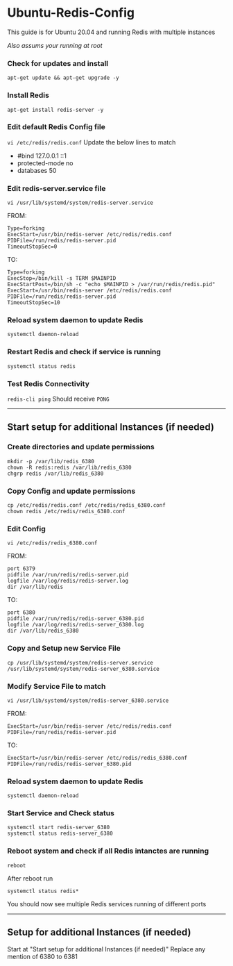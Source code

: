 # Ubuntu-Redis-Config
This guide is for Ubuntu 20.04 and running Redis with multiple instances

*Also assums your running at root*

### Check for updates and install
`apt-get update && apt-get upgrade -y`

### Install Redis
`apt-get install redis-server -y`

### Edit default Redis Config file
`vi /etc/redis/redis.conf`
Update the below lines to match
* #bind 127.0.0.1 ::1
* protected-mode no
* databases 50

### Edit redis-server.service file
`vi /usr/lib/systemd/system/redis-server.service`

FROM:
```
Type=forking
ExecStart=/usr/bin/redis-server /etc/redis/redis.conf
PIDFile=/run/redis/redis-server.pid
TimeoutStopSec=0
```
TO:
```
Type=forking
ExecStop=/bin/kill -s TERM $MAINPID
ExecStartPost=/bin/sh -c "echo $MAINPID > /var/run/redis/redis.pid"
ExecStart=/usr/bin/redis-server /etc/redis/redis.conf
PIDFile=/run/redis/redis-server.pid
TimeoutStopSec=10
```
### Reload system daemon to update Redis
`systemctl daemon-reload`

### Restart Redis and check if service is running
`systemctl status redis`

### Test Redis Connectivity
`redis-cli ping`
Should receive `PONG`


---
## Start setup for additional Instances (if needed)
### Create directories and update permissions
```
mkdir -p /var/lib/redis_6380
chown -R redis:redis /var/lib/redis_6380
chgrp redis /var/lib/redis_6380
```
### Copy Config and update permissions 
```
cp /etc/redis/redis.conf /etc/redis/redis_6380.conf
chown redis /etc/redis/redis_6380.conf
```
### Edit Config
`vi /etc/redis/redis_6380.conf`

FROM:
```
port 6379
pidfile /var/run/redis/redis-server.pid
logfile /var/log/redis/redis-server.log
dir /var/lib/redis
```
TO:
```
port 6380
pidfile /var/run/redis/redis-server_6380.pid
logfile /var/log/redis/redis-server_6380.log
dir /var/lib/redis_6380
```

### Copy and Setup new Service File
`cp /usr/lib/systemd/system/redis-server.service /usr/lib/systemd/system/redis-server_6380.service`

### Modify Service File to match
`vi /usr/lib/systemd/system/redis-server_6380.service`

FROM:
```
ExecStart=/usr/bin/redis-server /etc/redis/redis.conf
PIDFile=/run/redis/redis-server.pid
```
TO:
```
ExecStart=/usr/bin/redis-server /etc/redis/redis_6380.conf
PIDFile=/run/redis/redis-server_6380.pid
```

### Reload system daemon to update Redis
`systemctl daemon-reload`

### Start Service and Check status
```
systemctl start redis-server_6380
systemctl status redis-server_6380
```

### Reboot system and check if all Redis intanctes are running
`reboot`

After reboot run

`systemctl status redis*`

You should now see multiple Redis services running of different ports

---
## Setup for additional Instances (if needed)
Start at "Start setup for additional Instances (if needed)"
Replace any mention of 6380 to 6381
